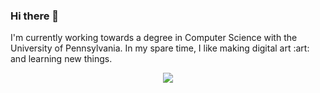 ### Hi there 👋

<p>
I'm currently working towards a degree in Computer Science with the University of Pennsylvania. In my spare time, I like making digital art :art: and learning new things.
</p>

<p align="center">
  <a href="https://skillicons.dev">
    <img src="https://skillicons.dev/icons?i=git,py,java,js,html,css,react,angular,nodejs,mongodb" />
  </a>
</p>

<!--
**lbcai/lbcai** is a ✨ _special_ ✨ repository because its `README.md` (this file) appears on your GitHub profile.

Here are some ideas to get you started:

- 🔭 I’m currently working on ...
- 🌱 I’m currently learning ...
- 👯 I’m looking to collaborate on ...
- 🤔 I’m looking for help with ...
- 💬 Ask me about ...
- 📫 How to reach me: ...
- 😄 Pronouns: ...
- ⚡ Fun fact: ...
-->
